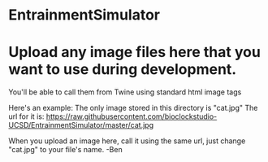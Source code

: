 # EntrainmentSimulator
# Upload any image files here that you want to use during development.
You'll be able to call them from Twine using standard html image tags

Here's an example: The only image stored in this directory is "cat.jpg"
The url for it is: 
https://raw.githubusercontent.com/bioclockstudio-UCSD/EntrainmentSimulator/master/cat.jpg

When you upload an image here, call it using the same url, just change "cat.jpg" to your file's name.
-Ben
